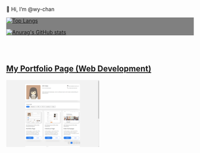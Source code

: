👋 Hi, I’m @wy-chan

<div style="background-color:gray" border="1px solid gray">
  
[![Top Langs](https://github-readme-stats.vercel.app/api/top-langs/?username=wy-chan&hide_border=true)](https://github.com/wy-chan/github-readme-stats)

[![Anurag's GitHub stats](https://github-readme-stats.vercel.app/api?username=wy-chan&hide_border=true)](https://github.com/wy-chan/github-readme-stats)
  
</div>
  
<br>
<br>
<h2><a href="https://wy-chan.github.io/devchallenges_Portfolio/" target="_blank"> My Portfolio Page (Web Development)</a> </h2>

<a href="https://wy-chan.github.io/devchallenges_Portfolio/" target="_blank">
<img src="https://raw.githubusercontent.com/wy-chan/devchallenges_Portfolio/main/images/screenshot5.png" alt="screenshot" height="180" width="250">
</a>

<!---
wy-chan/wy-chan is a ✨ special ✨ repository because its `README.md` (this file) appears on your GitHub profile.
You can click the Preview link to take a look at your changes.
--->
